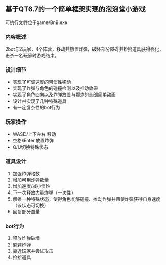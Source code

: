 ## 基于QT6.7的一个简单框架实现的泡泡堂小游戏

可执行文件位于game/BnB.exe

### 内容概述
2bot与2玩家，4个阵营，移动并放置炸弹，破坏部分障碍并捡拾道具获得强化，击杀一名玩家时游戏结束。

### 设计细节
- 实现了可调速度的带惯性移动
- 实现了炸弹与角色的碰撞检测以及推动效果
- 实现了角色四向以及炸弹放置与爆炸的全部简单动画
- 设计并实现了几种特殊道具
- 有一定复杂性的bot行为

### 玩家操作
- WASD/上下左右 移动
- 空格/Enter 放置炸弹
- Q/U切换特殊状态

### 道具设计
1. 加强炸弹格数
2. 增加可用炸弹数量
3. 增加速度/减小惯性
4. 下一次释放大量炸弹（一次性）
5. 解锁一种特殊状态，使得角色能够碰撞、推动炸弹并且使炸弹获得自身速度（该状态可切换）
6. 回复部分血量

### bot行为
1. 释放炸弹破墙
2. 躲避炸弹
3. 靠近玩家并尝试攻击
4. 捡拾道具
